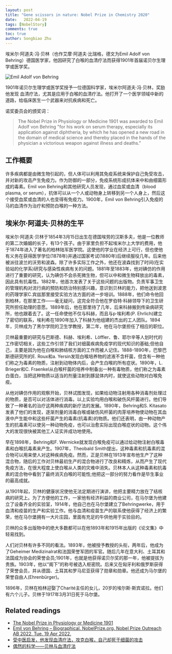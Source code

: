 ```yaml
---
layout: post
title: "Gene scissors in nature: Nobel Prize in Chemistry 2020"
date:   2022-04-19
tags: [NobelStory]
comments: true
toc: true
author: Songbiao Zhu
---
```


埃米尔·阿道夫·冯·贝林（也作艾摩·阿道夫·比瑞格，德文为Emil Adolf von Behring）德国医学家，他因研究了白喉的血清疗法而获得1901年首届诺贝尔生理学或医学奖。

![Emil Adolf von Behring](https://www.nobelprize.org/prizes/medicine/1901/behring/facts/)

1901年诺贝尔生理学或医学奖授予一位德国科学家，埃米尔阿道夫·冯·贝林，奖励他发现 血清疗法，尤其是应用于白喉的血清疗法。他打开了一个医学领域中新的道路，给临床医生一个武器来对抗疾病和死亡。

诺奖委员会的颁奖词：

> The Nobel Prize in Physiology or Medicine 1901 was awarded to Emil Adolf von Behring "for his work on serum therapy, especially its application  against diphtheria, by which he has opened a new road in the domain of  medical science and thereby placed in the hands of the physician a  victorious weapon against illness and deaths." 		

<!-- more -->

## 工作概要

许多疾病都是由微生物引起的，但人体可以利用其免疫系统来保护自己免受攻击，并对新的攻击产生免疫力。作为防御的一部分，免疫系统形成抗体来中和由细菌形成的毒素。Emil von Behring和其他研究人员发现，通过血浆或血清（blood plasma, or serum），抗体可以从一个人或动物身上转移到另一个人身上，然后这个接受血浆或血清的人也变得有免疫力。1900年，Emil von Behring引入免疫的马的血清作为治疗和预防白喉的一种方法。

## 埃米尔·阿道夫·贝林的生平

埃米尔·阿道夫·贝林于1854年3月15日出生在德国埃劳的汉斯多夫，他是一位教师的第二次婚姻的长子，有13个孩子。由于家里负担不起埃米尔上大学的费用，他于1874年进入了著名的柏林陆军医学院。这使他的学业在经济上可行，但也使他有义务在获得医学学位(1878年)并通过国家考试(1880年)后继续服役几年。后来他被派往波兰的沃劳和波森。除了许多实际工作之外，他还在波森找到了时间(在实验站的化学系)研究与感染性疾病有关的问题。1881年至1883年，他对碘仿的作用进行了重要的研究，认为碘仿不会杀死微生物，但可以中和微生物释放出的毒素，因此具有抗毒性。1882年，他首次发表了关于这些问题的出版物。负责军事卫生的管理机构对流行病的预防和防治特别感兴趣，意识到贝林的能力，把他送到波恩的药理学家C.宾兹那里接受实验方法方面的进一步培训。1888年，他们命令他回到柏林，在那里工作——毫无疑问，这完全符合他在罗伯特·科赫领导下的卫生研究所担任助理的意愿。1889年后，他在那里待了几年，后来科赫搬到传染病研究所，他也跟着去了。这一任命使他不仅与科赫，而且与p·埃利希(P. Ehrlich)建立了密切的联系，埃利希在1890年加入了科赫为他组建的杰出的工人团队。1894年，贝林成为了黑尔学院的卫生学教授，第二年，他在马尔堡担任了相应的职位。

贝林最重要的研究与巴斯德、科赫、埃利希、Löffler、鲁、耶尔辛等人划时代的工作密切相关，这些工作引领了我们对细菌疾病免疫学的现代知识的基础;但他自己，主要是因为他在白喉和肺结核方面的工作而被人记住。1888-1890年，巴黎巴斯德研究所的E. Roux和a. Yersin发现白喉培养物的滤液不含杆菌，但含有一种他们称之为毒素的物质，注射到动物体内后，会产生白喉的所有症状。1890年，L. Brieger和C. Fraenkel从白喉杆菌的培养中制备出一种有毒物质，他们称之为毒素白蛋白，当把这种物质以适当的剂量注射到豚鼠体内时，就使这些动物对白喉免疫。

从他对碘仿作用的观察开始，贝林试图发现，如果给动物注射用各种消毒剂处理过的物质，是否可以对活体进行消毒。以上实验均用白喉和破伤风杆菌进行。他们导致了一种著名的治疗这两种疾病的新疗法的发展。1890年，Behring和S. Kitasato发表了他们的发现，逐渐剂量的消毒白喉或破伤风杆菌的肉芽培养物使动物在其血液中产生能中和这些杆菌产生的毒素(抗毒素)的物质。他们还表明，由一种动物产生的抗毒素可以使另一种动物免疫，也可以治愈实际出现白喉症状的动物。这个伟大的发现很快被其他工人证实并成功地使用。

早在1898年，Behring和F. Wernicke就发现白喉免疫可以通过给动物注射白喉毒素和白喉抗毒素来产生。1907年，Theobald Smith提出，这种毒素和抗毒素的混合物可以用来使人对这种疾病免疫。然而，正是贝林在1913年宣布他生产了这种混合物，随后的工作对贝林最初生产的混合物进行了改良和精炼，从而产生了现代免疫方法，在很大程度上使白喉从人类的灾难中消失。贝林本人从这种毒素和抗毒素的混合物中看到了最终消灭白喉的可能性;他把这一部分的努力看作是毕生事业的最高成就。

从1901年起，贝林的健康状况使他无法定期进行演讲，他把主要精力放在了结核病的研究上。为了方便他的工作，一家他有经济利益的商业公司，在马尔堡为他建立了设备齐全的实验室，1914年，他自己也在马尔堡建立了Behringwerke，用于血清和疫苗的生产和实验工作。他与血清和疫苗生产的联系使他获得了经济上的繁荣，他在马尔堡拥有一大片庄园，里面有充足的牛供他用于实验目的。

贝林的众多出版物中的绝大多数都可以在他1893年和1915年出版的《论文集》中轻易找到。

人们对贝林有许多不同的看法。1893年，他被授予教授的头衔，两年后，他成为了Geheimer Medizinalrat和法国荣誉军团的军官。随后几年在意大利、土耳其和法国成为协会的荣誉会员;1901年，也就是他获得诺贝尔奖的那一年，他被提拔为贵族。1903年，他以“阁下”的称号被选入枢密院。后来又在匈牙利和俄罗斯获得了荣誉会员，并从德国、土耳其和罗马尼亚获得了勋章和勋章。他还成为马尔堡的荣誉自由人(Ehrenbürger)。

1896年，贝林在柏林迎娶了Charité主任的女儿，20岁的埃尔斯·斯宾诺拉。他们有六个儿子。贝林于1917年3月31日死于马尔堡。

## Related readings

* [The Nobel Prize in Physiology or Medicine 1901](https://www.nobelprize.org/prizes/medicine/1901/summary/)
* [Emil von Behring – Biographical. NobelPrize.org. Nobel Prize Outreach AB 2022. Tue. 19 Apr 2022. ](https://www.nobelprize.org/prizes/medicine/1901/behring/biographical/)
* [受中医启发，他发现血清疗法，攻克白喉，自己却死于细菌的攻击](https://www.163.com/dy/article/GJFI45DQ05526FU5.html)
* [偶然的科学——贝林与血清疗法](https://zhuanlan.zhihu.com/p/59092793)